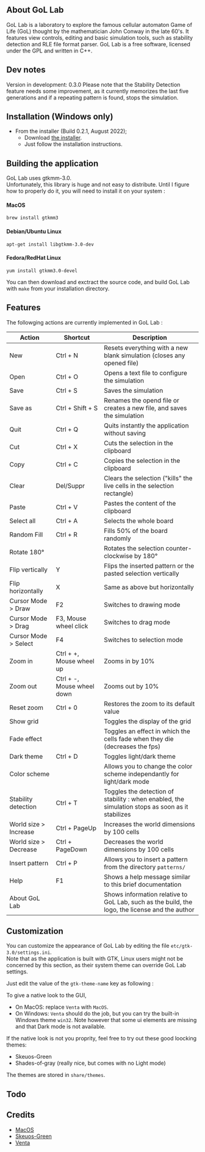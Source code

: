 
## About GoL Lab

GoL Lab is a laboratory to explore the famous cellular automaton Game of Life (GoL) thought by the mathematician John Conway in the late 60's. It features view controls, editing and basic simulation tools, such as stability detection and RLE file format parser. GoL Lab is a free software, licensed under the GPL and written in C++.  

## Dev notes

Version in development: 0.3.0
Please note that the Stability Detection feature needs some improvement, as it currently memorizes the last five generations and if a repeating pattern is found, stops the simulation.  

## Installation (Windows only)

* From the installer (Build 0.2.1, August 2022);  
  - Download [the installer](https://github.com/clacassa/GoL-Lab/releases).  
  - Just follow the installation instructions.  

## Building the application

GoL Lab uses gtkmm-3.0.    
Unfortunately, this library is huge and not easy to distribute. Until I figure how to properly do it, you will need to install it on your system :  

#### MacOS  

    brew install gtkmm3  
    
#### Debian/Ubuntu Linux  

    apt-get install libgtkmm-3.0-dev  
    
#### Fedora/RedHat Linux  

    yum install gtkmm3.0-devel  
    
You can then download and exctract the source code, and build GoL Lab with `make` from your installation directory.  

## Features  

The followging actions are currently implemented in GoL Lab :  

| Action                | Shortcut         | Description |
| --------------------- | ---------------- | ----------- |
| New                   | Ctrl + N         | Resets everything with a new blank simulation (closes any opened file) |  
| Open                  | Ctrl + O         | Opens a text file to configure the simulation |
| Save                  | Ctrl + S         | Saves the simulation |
| Save as               | Ctrl + Shift + S | Renames the opend file or creates a new file, and saves the simulation |
| Quit                  | Ctrl + Q         | Quits instantly the application without saving |
| Cut                   | Ctrl + X         | Cuts the selection in the clipboard |
| Copy                  | Ctrl + C         | Copies the selection in the clipboard |
| Clear                 | Del/Suppr        | Clears the selection ("kills" the live cells in the selection rectangle) |
| Paste                 | Ctrl + V         | Pastes the content of the clipboard |
| Select all            | Ctrl + A         | Selects the whole board |
| Random Fill           | Ctrl + R         | Fills 50% of the board randomly |
| Rotate 180°           |                  | Rotates the selection counter-clockwise by 180° |
| Flip vertically       | Y                | Flips the inserted pattern or the pasted selection vertically |
| Flip horizontally     | X                | Same as above but horizontally |
| Cursor Mode > Draw    | F2               | Switches to drawing mode |
| Cursor Mode > Drag    | F3, Mouse wheel click | Switches to drag mode |
| Cursor Mode > Select  | F4               | Switches to selection mode |
| Zoom in               | Ctrl + +, Mouse wheel up | Zooms in by 10% |
| Zoom out              | Ctrl + -, Mouse wheel down | Zooms out by 10% |
| Reset zoom            | Ctrl + 0         | Restores the zoom to its default value |
| Show grid             |                  | Toggles the display of the grid |
| Fade effect           |                  | Toggles an effect in which the cells fade when they die (decreases the fps) |
| Dark theme            | Ctrl + D         | Toggles light/dark theme |
| Color scheme          |                  | Allows you to change the color scheme independantly for light/dark mode |
| Stability detection   | Ctrl + T         | Toggles the detection of stability : when enabled, the simulation stops as soon as it stabilizes |
| World size > Increase | Ctrl + PageUp    | Increases the world dimensions by 100 cells |
| World size > Decrease | Ctrl + PageDown  | Decreases the world dimensions by 100 cells |
| Insert pattern        | Ctrl + P         | Allows you to insert a pattern from the directory `patterns/` |
| Help                  | F1               | Shows a help message similar to this brief documentation |
| About GoL Lab         |                  | Shows information relative to GoL Lab, such as the build, the logo, the license and the author |

## Customization

You can customize the appearance of GoL Lab by editing the file `etc/gtk-3.0/settings.ini`.  
Note that as the application is built with GTK, Linux users might not be concerned by this section, as their system theme can override GoL Lab settings.  
  
Just edit the value of the `gtk-theme-name` key as following : 
  
To give a native look to the GUI,  
- On MacOS: replace `Venta` with `MacOS`.  
- On Windows:  `Venta` should do the job, but you can try the built-in Windows theme `win32`. Note however that some ui elements are missing and that Dark mode is not available.   

If the native look is not you proprity, feel free to try out these good loocking themes:  
- Skeuos-Green
- Shades-of-gray  (really nice, but comes with no Light mode)  

The themes are stored in `share/themes`.  

## Todo

## Credits

- [MacOS](https://github.com/B00merang-Project/macOS)  
- [Skeuos-Green](https://github.com/daniruiz/skeuos-gtk)  
- [Venta](https://www.gnome-look.org/p/1386774)  
